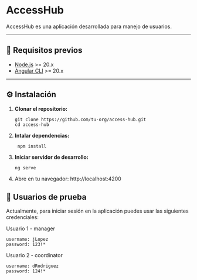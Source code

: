 # AccessHub

AccessHub es una aplicación desarrollada para manejo de usuarios.

---

## 🚀 Requisitos previos

- [Node.js](https://nodejs.org/) >= 20.x
- [Angular CLI](https://angular.dev/tools/cli) >= 20.x

---

## ⚙️ Instalación

1. **Clonar el repositorio:**

   ```
   git clone https://github.com/tu-org/access-hub.git
   cd access-hub
   ```

2. **Intalar dependencias:**

   ```
    npm install
   ```

3. **Iniciar servidor de desarrollo:**

   ```
   ng serve
   ```

4. Abre en tu navegador: http://localhost:4200

## 🚀 Usuarios de prueba

Actualmente, para iniciar sesión en la aplicación puedes usar las siguientes credenciales:

Usuario 1 - manager

```
username: jLopez
password: 123!*
```

Usuario 2 - coordinator

```
username: dRodriguez
password: 124!*
```
